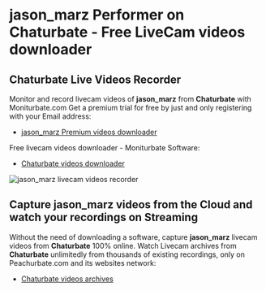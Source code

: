 # jason_marz Performer on Chaturbate - Free LiveCam videos downloader

## Chaturbate Live Videos Recorder

Monitor and record livecam videos of **jason_marz** from **Chaturbate** with Moniturbate.com
Get a premium trial for free by just and only registering with your Email address:
* [jason_marz Premium videos downloader](https://moniturbate.com/request-demo-licence-key.html)

Free livecam videos downloader - Moniturbate Software:
* [Chaturbate videos downloader](https://moniturbate.com/moniturbate-download-software.html)

![jason_marz livecam videos recorder](https://peachurnet.com/templates/moniturbate-software.png)


## Capture jason_marz videos from the Cloud and watch your recordings on Streaming

Without the need of downloading a software, capture **jason_marz** livecam videos from **Chaturbate** 100% online.
Watch Livecam archives from **Chaturbate** unlimitedly from thousands of existing recordings, only on Peachurbate.com and its websites network:
* [Chaturbate videos archives](https://peachurnet.com/)